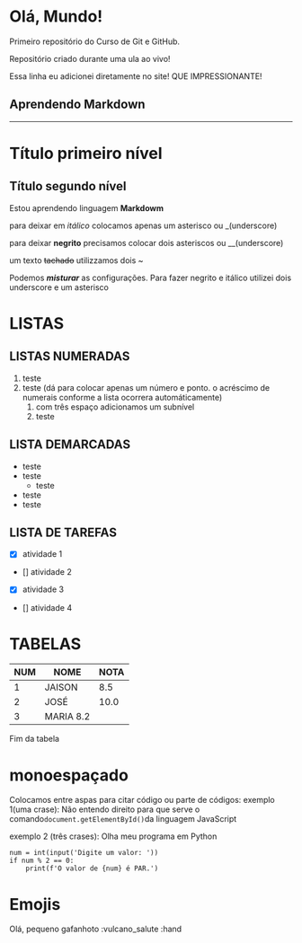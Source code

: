 # Olá, Mundo!
 Primeiro repositório do Curso de Git e GitHub.

 Repositório criado durante uma ula ao vivo!

Essa linha eu adicionei diretamente no site! QUE IMPRESSIONANTE!

## Aprendendo Markdown
***

# Título primeiro nível

## Título segundo nível

Estou aprendendo linguagem **Markdowm**

para deixar em *itálico* colocamos apenas um asterisco ou _(underscore)

para deixar **negrito** precisamos colocar dois asteriscos ou __(underscore)

um texto ~~tachado~~ utilizzamos dois ~

Podemos __*misturar*__ as configurações. Para fazer negrito e itálico utilizei dois underscore e um asterisco

# LISTAS

## LISTAS NUMERADAS 

1. teste
1. teste (dá para colocar apenas um número e ponto. o acréscimo de numerais conforme a lista ocorrera automáticamente)
   1. com três espaço adicionamos um subnível
    1. teste


## LISTA DEMARCADAS

* teste
* teste
   * teste
* teste
* teste


## LISTA DE TAREFAS

- [x] atividade 1
- [] atividade 2
- [x] atividade 3
- [] atividade 4

# TABELAS

NUM | NOME | NOTA
--- | --- | ---
1 | JAISON | 8.5
2 | JOSÉ | 10.0
3 | MARIA  8.2

Fim da tabela

# monoespaçado

Colocamos entre aspas para citar código ou parte de códigos:
exemplo 1(uma crase):
Não entendo direito para que serve o comando`document.getElementById()`da linguagem JavaScript

exemplo 2 (três crases):
Olha meu programa em Python

``` 
num = int(input('Digite um valor: '))
if num % 2 == 0:
    print(f'O valor de {num} é PAR.')

```

# Emojis

Olá, pequeno gafanhoto :vulcano_salute :hand







